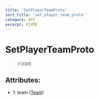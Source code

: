 ```yaml
---
title: 'SetPlayerTeamProto'
sort_title: 'set_player_team_proto'
category: API
excerpt: FIXME
---
```


# SetPlayerTeamProto

> FIXME

## Attributes:

- 1: team ([Team](../../enums/Team/))
